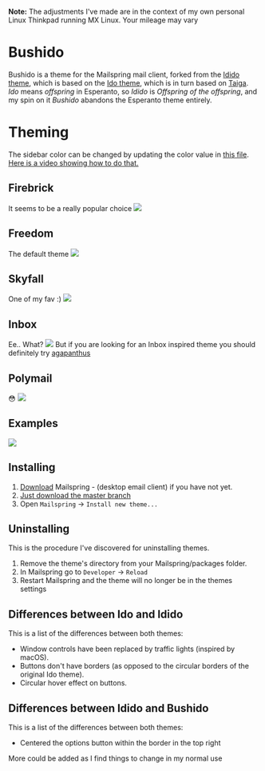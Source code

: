**Note:** The adjustments I've made are in the context of my own personal Linux Thinkpad running MX Linux. Your mileage may vary

# Bushido

Bushido is a theme for the Mailspring mail client, forked from the [Idido theme](https://github.com/NeoMahler/mailspring-idido), which is based on the [Ido theme](https://github.com/edipox/n1-ido), which is in turn based on [Taiga](https://github.com/noahbuscher/N1-Taiga). *Ido* means *offspring* in Esperanto, so *Idido* is *Offspring of the offspring*, and my spin on it *Bushido* abandons the Esperanto theme entirely.

# Theming
The sidebar color can be changed by updating the color value in [this file](https://github.com/NeoMahler/mailspring-idido/blob/master/styles/variables.less#L32). [Here is a video showing how to do that.](https://youtu.be/4L2v6tuAonE)

## Firebrick
It seems to be a really popular choice
![](./firebrick.png)

## Freedom
The default theme
![](./freedom.png)

## Skyfall
One of my fav :)
![](./skyfall.png)

## Inbox
Ee.. What?
![](./inbox.png)
But if you are looking for an Inbox inspired theme you should definitely try [agapanthus](https://github.com/taniadaniela/n1-agapanthus)

## Polymail
:flushed:
![](./polymail.png)


## Examples


![](./examples.png)

## Installing

1. [Download](https://getmailspring.com/) Mailspring - (desktop email client) if you have not yet.
2. [Just download the master branch](https://github.com/NeoMahler/mailspring-idido)
3. Open `Mailspring` -> `Install new theme...`

## Uninstalling
This is the procedure I've discovered for uninstalling themes.

1. Remove the theme's directory from your Mailspring/packages folder.
2. In Mailspring go to `Developer` -> `Reload`
3. Restart Mailspring and the theme will no longer be in the themes settings

## Differences between Ido and Idido
This is a list of the differences between both themes:

* Window controls have been replaced by traffic lights (inspired by macOS).
* Buttons don't have borders (as opposed to the circular borders of the original Ido theme).
* Circular hover effect on buttons.

## Differences between Idido and Bushido
This is a list of the differences between both themes:

* Centered the options button within the border in the top right

More could be added as I find things to change in my normal use
